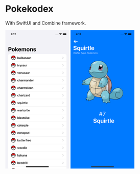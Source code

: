 # Pokekodex

With SwiftUI and Combine framework.

<img src="/images/home.png" alt="Pokemon list" width="200"/>
<img src="/images/pokemon.png" alt="Pokemon" width="200"/>
